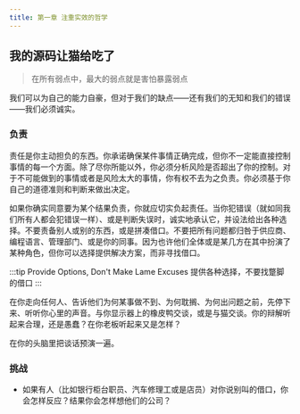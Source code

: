 ```yaml
---
title: 第一章 注重实效的哲学
---
```

## 我的源码让猫给吃了
> 在所有弱点中，最大的弱点就是害怕暴露弱点

我们可以为自己的能力自豪，但对于我们的缺点——还有我们的无知和我们的错误——我们必须诚实。

### 负责
责任是你主动担负的东西。你承诺确保某件事情正确完成，但你不一定能直接控制事情的每一个方面。除了尽你所能以外，你必须分析风险是否超出了你的控制。对于不可能做到的事情或者是风险太大的事情，你有权不去为之负责。你必须基于你自己的道德准则和判断来做出决定。

如果你确实同意要为某个结果负责，你就应切实负起责任。当你犯错误（就如同我们所有人都会犯错误一样）、或是判断失误时，诚实地承认它，并设法给出各种选择。不要责备别人或别的东西，或是拼凑借口。不要把所有问题都归咎于供应商、编程语言、管理部门、或是你的同事。因为也许他们全体或是某几方在其中扮演了某种角色，但你可以选择提供解决方案，而非寻找借口。

:::tip
Provide Options, Don't Make Lame Excuses
提供各种选择，不要找蹩脚的借口
:::

在你走向任何人、告诉他们为何某事做不到、为何耽搁、为何出问题之前，先停下来、听听你心里的声音。与你显示器上的橡皮鸭交谈，或是与猫交谈。你的辩解听起来合理，还是愚蠢？在你老板听起来又是怎样？

在你的头脑里把谈话预演一遍。

### 挑战
* 如果有人（比如银行柜台职员、汽车修理工或是店员）对你说别叫的借口，你会怎样反应？结果你会怎样想他们的公司？

